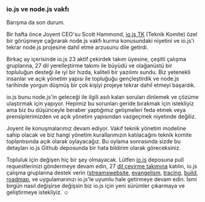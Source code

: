 ### io.js ve node.js vakfı

Barışma da son durum.

Bir hafta önce Joyent CEO'su Scott Hammond, [io.js TK](https://github.com/iojs/io.js/blob/v1.x/GOVERNANCE.md#technical-committee) (Teknik Komite)  özel bir görüşmeye çağırarak node.js vakfı kurma konusundaki niyetini ve io.js'i tekrar node.js projesine dahil etme arzusunu dile getirdi. 

Birkaç ay içerisinde io.js 23 aktif çekirdek takım üyesine, çeşitli çalışma gruplarına, 27 dil yerelleştirme takımı ile büyüdü ve olağanüstü bir topluluğun desteği ile iyi bir hızda, kaliteli bir yazılımı sundu. Biz yetenekli insanlar ve açık yönetim yapısı ile topluğuğu gençleştirdik ve node.js tarihinde yorgun düşmüş bir çok kişiyi projeye tekrar dahil etmeyi başardık.

io.js bunu node.js'in geleceği ile ilgili asılı kalan soruları dinlemek ve çözüme ulaştırmak için yapıyor. Hepimiz bu sorunları geride bırakmak için istekliyiz ama biz bu düşünceyle beraber yaptığımız gelişmeleri feda etmek veya prensiplerimizden ve açık yönetim yapısından vazgeçmek niyetinde değiliz.  

Joyent ile konuşmalarımız devam ediyor. Vakıf teknik yönetim modeline sahip olacak ve biz hangi yönetim kurallarımızın katılacağını teknik komite toplantısında açık olarak oylayacağız. Bu oylama sonrasında sizde bu detayları io.js Github deposunda bir hata bildirim olarak göreceksiniz.

Topluluk için değişen hiç bir şey olmayacak. Lütfen [io.js](https://github.com/iojs/io.js) deposuna pull requestlerinizi göndermeye devam edin, 27 [dil çevirme takımına](https://github.com/iojs/website/issues/125) katılın, io.js çalışma gruplarına destek verin ([streams](https://github.com/iojs/readable-stream)[website](https://github.com/iojs/website), [evangelism](https://github.com/iojs/website/labels/evangelism), [tracing](https://github.com/iojs/tracing-wg), [build](https://github.com/iojs/build), [roadmap](https://github.com/iojs/roadmap), ve uygulamarınızı io.js'le uyumlu hale getirmeye devam edin. İsmi birgün nasıl değişirse değişsin biz io.js için yeni sürümler çıkarmaya ve geliştirmeye istekliyiz. ☺
